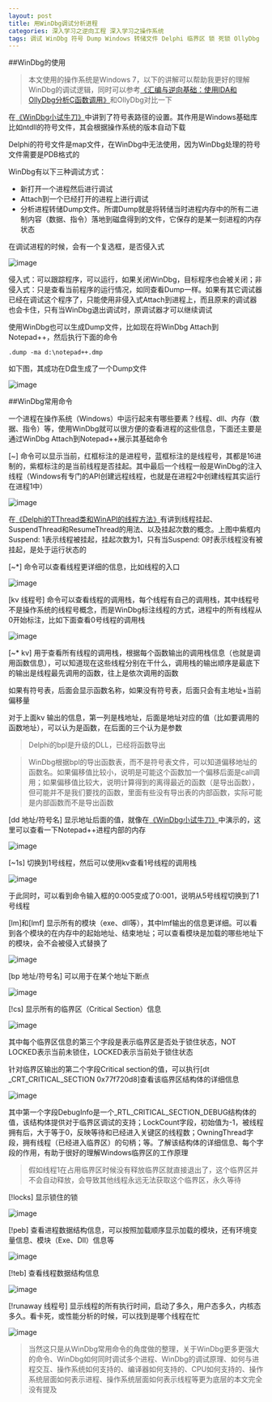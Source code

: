 ```yaml
---
layout: post
title: 用WinDbg调试分析进程
categories: 深入学习之逆向工程 深入学习之操作系统
tags: 调试 WinDbg 符号 Dump Windows 转储文件 Delphi 临界区 锁 死锁 OllyDbg
---
```


##WinDbg的使用

>本文使用的操作系统是Windows 7，以下的讲解可以帮助我更好的理解WinDbg的调试逻辑，同时可以参考[《汇编与逆向基础：使用IDA和OllyDbg分析C函数调用》](http://www.xumenger.com/c-assembly-ollydbg-ida-20161216/)和OllyDbg对比一下

在[《WinDbg小试牛刀》](http://www.xumenger.com/windbg-20170214/)中讲到了符号表路径的设置。其作用是Windows基础库比如ntdll的符号文件，其会根据操作系统的版本自动下载

Delphi的符号文件是map文件，在WinDbg中无法使用，因为WinDbg处理的符号文件需要是PDB格式的

WinDbg有以下三种调试方式：

* 新打开一个进程然后进行调试
* Attach到一个已经打开的进程上进行调试
* 分析进程转储Dump文件。所谓Dump就是将转储当时进程内存中的所有二进制内容（数据、指令）落地到磁盘得到的文件，它保存的是某一刻进程的内存状态

在调试进程的时候，会有一个复选框，是否侵入式

![image](../media/image/2017-02-17/01.png)

侵入式：可以跟踪程序，可以运行，如果关闭WinDbg，目标程序也会被关闭；非侵入式：只是查看当前程序的运行情况，如同查看Dump一样。如果有其它调试器已经在调试这个程序了，只能使用非侵入式Attach到进程上，而且原来的调试器也会卡住，只有当WinDbg退出调试时，原调试器才可以继续调试

使用WinDbg也可以生成Dump文件，比如现在将WinDbg Attach到Notepad++，然后执行下面的命令

```
.dump -ma d:\notepad++.dmp
```

如下图，其成功在D盘生成了一个Dump文件

![image](../media/image/2017-02-17/02.png)

##WinDbg常用命令

一个进程在操作系统（Windows）中运行起来有哪些要素？线程、dll、内存（数据、指令）等，使用WinDbg就可以很方便的查看进程的这些信息，下面还主要是通过WinDbg Attach到Notepad++展示其基础命令

[~] 命令可以显示当前，红框标注的是进程号，蓝框标注的是线程号，其都是16进制的，紫框标注的是当前线程是否挂起。其中最后一个线程一般是WinDbg的注入线程（Windows有专门的API创建远程线程，也就是在进程2中创建线程其实运行在进程1中）

![image](../media/image/2017-02-17/03.png)

在[《Delphi的TThread类和WinAPI的线程方法》](http://www.xumenger.com/delphi-winapi-thread-20160516/)有讲到线程挂起、SuspendThread和ResumeThread的用法、以及挂起次数的概念。上图中紫框内Suspend: 1表示线程被挂起，挂起次数为1，只有当Suspend: 0时表示线程没有被挂起，是处于运行状态的

[~\*] 命令可以查看线程更详细的信息，比如线程的入口

![image](../media/image/2017-02-17/04.png)

[kv 线程号] 命令可以查看线程的调用栈，每个线程有自己的调用栈，其中线程号不是操作系统的线程号概念，而是WinDbg标注线程的方式，进程中的所有线程从0开始标注，比如下面查看0号线程的调用栈

![image](../media/image/2017-02-17/05.png)

[~* kv] 用于查看所有线程的调用栈，根据每个函数输出的调用栈信息（也就是调用函数信息），可以知道现在这些线程分别在干什么，调用栈的输出顺序是最底下的输出是线程最先调用的函数，往上是依次调用的函数

如果有符号表，后面会显示函数名称，如果没有符号表，后面只会有主地址+当前偏移量

对于上面kv 输出的信息，第一列是栈地址，后面是地址对应的值（比如要调用的函数地址），可以认为是函数，在后面的三个认为是参数

>Delphi的bpl是升级的DLL，已经将函数导出

>WinDbg根据bpl的导出函数表，而不是符号表文件，可以知道偏移地址的函数名。如果偏移值比较小，说明是可能这个函数加一个偏移后面是call调用；如果偏移值比较大，说明计算得到的离得最近的函数（是导出函数），但可能并不是我们要找的函数，里面有些没有导出表的内部函数，实际可能是内部函数而不是导出函数

[dd 地址/符号名] 显示地址后面的值，就像在[《WinDbg小试牛刀》](http://www.xumenger.com/windbg-20170214/)中演示的，这里可以查看一下Notepad++进程内部的内存

![image](../media/image/2017-02-17/06.png)

[~1s] 切换到1号线程，然后可以使用kv查看1号线程的调用栈

![image](../media/image/2017-02-17/07.png)

于此同时，可以看到命令输入框的0:005变成了0:001，说明从5号线程切换到了1号线程

[lm]和[lmf] 显示所有的模块（exe、dll等），其中lmf输出的信息更详细。可以看到各个模块的在内存中的起始地址、结束地址；可以查看模块是加载的哪些地址下的模块，会不会被侵入式替换了

![image](../media/image/2017-02-17/08.png)

[bp 地址/符号名] 可以用于在某个地址下断点

![image](../media/image/2017-02-17/09.png)

[!cs] 显示所有的临界区（Critical Section）信息

![image](../media/image/2017-02-17/10.png)

其中每个临界区信息的第三个字段是表示临界区是否处于锁住状态，NOT LOCKED表示当前未锁住，LOCKED表示当前处于锁住状态

针对临界区输出的第二个字段Critical section的值，可以执行[dt \_CRT\_CRITICAL\_SECTION 0x77f720d8]查看该临界区结构体的详细信息

![image](../media/image/2017-02-17/11.png)

其中第一个字段DebugInfo是一个\_RTL\_CRITICAL\_SECTION\_DEBUG结构体的值，该结构体提供对于临界区调试的支持；LockCount字段，初始值为-1，被线程拥有后，大于等于0，反映等待和已经进入关键区的线程数；OwningThread字段，拥有线程（已经进入临界区）的句柄；等。了解该结构体的详细信息、每个字段的作用，有助于很好的理解Windows临界区的工作原理

>假如线程1在占用临界区时候没有释放临界区就直接退出了，这个临界区并不会自动释放，会导致其他线程永远无法获取这个临界区，永久等待

[!locks] 显示锁住的锁

![image](../media/image/2017-02-17/12.png)

[!peb] 查看进程数据结构信息，可以按照加载顺序显示加载的模块，还有环境变量信息、模块（Exe、Dll）信息等

![image](../media/image/2017-02-17/13.png)

[!teb] 查看线程数据结构信息

![image](../media/image/2017-02-17/14.png)

[!runaway 线程号] 显示线程的所有执行时间，启动了多久，用户态多久，内核态多久。看卡死，或性能分析的时候，可以找到是哪个线程在忙

![image](../media/image/2017-02-17/15.png)

>当然这只是从WinDbg常用命令的角度做的整理，关于WinDbg更多更强大的命令、WinDbg如何同时调试多个进程、WinDbg的调试原理、如何与进程交互、操作系统如何支持的、编译器如何支持的、CPU如何支持的、操作系统层面如何表示进程、操作系统层面如何表示线程等更为底层的本文完全没有提及
